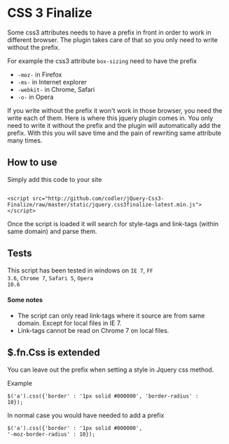 # CSS 3 Finalize

Some css3 attributes needs to have a prefix in front in order to work in different browser. The plugin takes care of that so you only need to write without the prefix.

For example the css3 attribute <code>box-sizing</code> need to have the prefix 
<ul>
<li><code>-moz-</code> in Firefox</li>
<li><code>-ms-</code> in Internet explorer</li>
<li><code>-webkit-</code> in Chrome, Safari</li>
<li><code>-o-</code> in Opera</li>
</ul>
If you write without the prefix it won't work in those browser, you need the write each of them. Here is where this jquery plugin comes in. You only need to write it without the prefix and the plugin will automatically add the prefix. With this you will save time and the pain of rewriting same attribute many times.

## How to use

Simply add this code to your site

<code>
&lt;script src=&quot;http://github.com/codler/jQuery-Css3-Finalize/raw/master/static/jquery.css3finalize-latest.min.js&quot;&gt;&lt;/script&gt;
</code>

Once the script is loaded it will search for style-tags and link-tags (within same domain) and parse them.

## Tests

This script has been tested in windows on <code>IE 7</code>, <code>FF 3.6</code>, <code>Chrome 7</code>, <code>Safari 5</code>, <code>Opera 10.6</code>

#### Some notes
* The script can only read link-tags where it source are from same domain. Except for local files in IE 7.
* Link-tags cannot be read on Chrome 7 on local files.

## $.fn.Css is extended

You can leave out the prefix when setting a style in Jquery css method.

Example

<code>$('a').css({'border' : '1px solid #000000', 'border-radius' : 10});</code>

In normal case you would have needed to add a prefix

<code>$('a').css({'border' : '1px solid #000000', '-moz-border-radius' : 10});</code>
